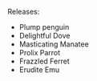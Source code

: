 Releases:

  * Plump penguin
  * Delightful Dove
  * Masticating Manatee
  * Prolix Parrot
  * Frazzled Ferret
  * Erudite Emu
